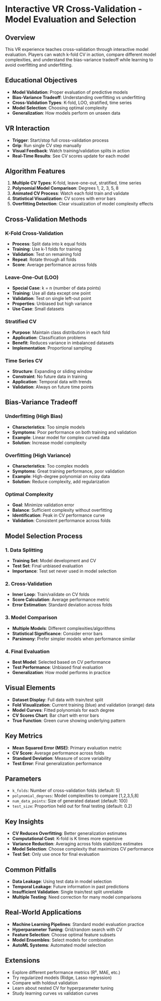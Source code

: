 # Interactive VR Cross-Validation - Model Evaluation and Selection

## Overview
This VR experience teaches cross-validation through interactive model evaluation. Players can watch k-fold CV in action, compare different model complexities, and understand the bias-variance tradeoff while learning to avoid overfitting and underfitting.

## Educational Objectives
- **Model Validation**: Proper evaluation of predictive models
- **Bias-Variance Tradeoff**: Understanding overfitting vs underfitting
- **Cross-Validation Types**: K-fold, LOO, stratified, time series
- **Model Selection**: Choosing optimal complexity
- **Generalization**: How models perform on unseen data

## VR Interaction
- **Trigger**: Start/stop full cross-validation process
- **Grip**: Run single CV step manually
- **Visual Feedback**: Watch training/validation splits in action
- **Real-Time Results**: See CV scores update for each model

## Algorithm Features
1. **Multiple CV Types**: K-fold, leave-one-out, stratified, time series
2. **Polynomial Model Comparison**: Degrees 1, 2, 3, 5, 8
3. **Animated CV Process**: Watch each fold train and validate
4. **Statistical Visualization**: CV scores with error bars
5. **Overfitting Detection**: Clear visualization of model complexity effects

## Cross-Validation Methods

### K-Fold Cross-Validation
- **Process**: Split data into k equal folds
- **Training**: Use k-1 folds for training
- **Validation**: Test on remaining fold
- **Repeat**: Rotate through all folds
- **Score**: Average performance across folds

### Leave-One-Out (LOO)
- **Special Case**: k = n (number of data points)
- **Training**: Use all data except one point
- **Validation**: Test on single left-out point
- **Properties**: Unbiased but high variance
- **Use Case**: Small datasets

### Stratified CV
- **Purpose**: Maintain class distribution in each fold
- **Application**: Classification problems
- **Benefit**: Reduces variance in imbalanced datasets
- **Implementation**: Proportional sampling

### Time Series CV
- **Structure**: Expanding or sliding window
- **Constraint**: No future data in training
- **Application**: Temporal data with trends
- **Validation**: Always on future time points

## Bias-Variance Tradeoff

### Underfitting (High Bias)
- **Characteristics**: Too simple models
- **Symptoms**: Poor performance on both training and validation
- **Example**: Linear model for complex curved data
- **Solution**: Increase model complexity

### Overfitting (High Variance)
- **Characteristics**: Too complex models
- **Symptoms**: Great training performance, poor validation
- **Example**: High-degree polynomial on noisy data
- **Solution**: Reduce complexity, add regularization

### Optimal Complexity
- **Goal**: Minimize validation error
- **Balance**: Sufficient complexity without overfitting
- **Identification**: Peak in CV performance curve
- **Validation**: Consistent performance across folds

## Model Selection Process

### 1. Data Splitting
- **Training Set**: Model development and CV
- **Test Set**: Final unbiased evaluation
- **Importance**: Test set never used in model selection

### 2. Cross-Validation
- **Inner Loop**: Train/validate on CV folds
- **Score Calculation**: Average performance metric
- **Error Estimation**: Standard deviation across folds

### 3. Model Comparison
- **Multiple Models**: Different complexities/algorithms
- **Statistical Significance**: Consider error bars
- **Parsimony**: Prefer simpler models when performance similar

### 4. Final Evaluation
- **Best Model**: Selected based on CV performance
- **Test Performance**: Unbiased final evaluation
- **Generalization**: How model performs in practice

## Visual Elements
- **Dataset Display**: Full data with train/test split
- **Fold Visualization**: Current training (blue) and validation (orange) data
- **Model Curves**: Fitted polynomials for each degree
- **CV Scores Chart**: Bar chart with error bars
- **True Function**: Green curve showing underlying pattern

## Key Metrics
- **Mean Squared Error (MSE)**: Primary evaluation metric
- **CV Score**: Average performance across folds
- **Standard Deviation**: Measure of score variability
- **Test Error**: Final generalization performance

## Parameters
- `k_folds`: Number of cross-validation folds (default: 5)
- `polynomial_degrees`: Model complexities to compare [1,2,3,5,8]
- `num_data_points`: Size of generated dataset (default: 100)
- `test_size`: Proportion held out for final testing (default: 0.2)

## Key Insights
- **CV Reduces Overfitting**: Better generalization estimates
- **Computational Cost**: K-fold is K times more expensive
- **Variance Reduction**: Averaging across folds stabilizes estimates
- **Model Selection**: Choose complexity that maximizes CV performance
- **Test Set**: Only use once for final evaluation

## Common Pitfalls
- **Data Leakage**: Using test data in model selection
- **Temporal Leakage**: Future information in past predictions
- **Insufficient Validation**: Single train/test split unreliable
- **Multiple Testing**: Need correction for many model comparisons

## Real-World Applications
- **Machine Learning Pipelines**: Standard model evaluation practice
- **Hyperparameter Tuning**: Grid/random search with CV
- **Feature Selection**: Choose optimal feature subsets
- **Model Ensembles**: Select models for combination
- **AutoML Systems**: Automated model selection

## Extensions
- Explore different performance metrics (R², MAE, etc.)
- Try regularized models (Ridge, Lasso regression)
- Compare with holdout validation
- Learn about nested CV for hyperparameter tuning
- Study learning curves vs validation curves